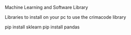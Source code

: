 Machine Learning and Software Library

Libraries to install on your pc to use the crimacode library

pip install sklearn
pip install pandas
